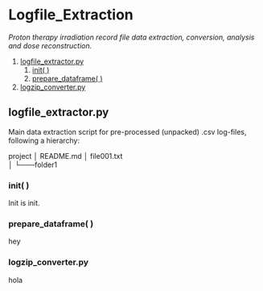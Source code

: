 # Logfile_Extraction 
_Proton therapy irradiation record file data extraction, conversion, analysis and dose reconstruction._

1. [logfile_extractor.py](##logfile_extractor.py)
    1. [init( )](###init())
    1. [prepare_dataframe( )](###prepare_dataframe())
2. [logzip_converter.py](###logzip_converter.py)
  

## logfile_extractor.py

Main data extraction script for pre-processed (unpacked) .csv log-files, following a hierarchy:

project
│   README.md
│   file001.txt    
│
└───folder1

### init( )

Init is init.

### prepare_dataframe( )

hey


### logzip_converter.py
hola
